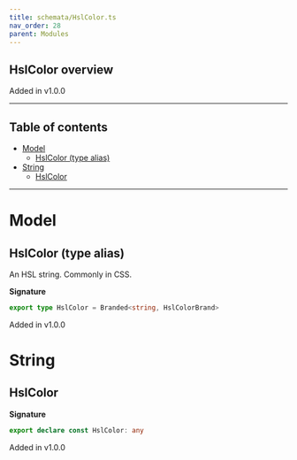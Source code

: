 ```yaml
---
title: schemata/HslColor.ts
nav_order: 28
parent: Modules
---
```


## HslColor overview

Added in v1.0.0

---

<h2 class="text-delta">Table of contents</h2>

- [Model](#model)
  - [HslColor (type alias)](#hslcolor-type-alias)
- [String](#string)
  - [HslColor](#hslcolor)

---

# Model

## HslColor (type alias)

An HSL string. Commonly in CSS.

**Signature**

```ts
export type HslColor = Branded<string, HslColorBrand>
```

Added in v1.0.0

# String

## HslColor

**Signature**

```ts
export declare const HslColor: any
```

Added in v1.0.0
